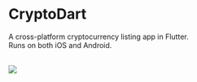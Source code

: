 # CryptoDart

A cross-platform cryptocurrency listing app in Flutter. <br/>
Runs on both iOS and Android.

<br/>

<img src="https://github.com/bapspatil/CryptoDart/blob/master/screenshots/screen0.png" />
